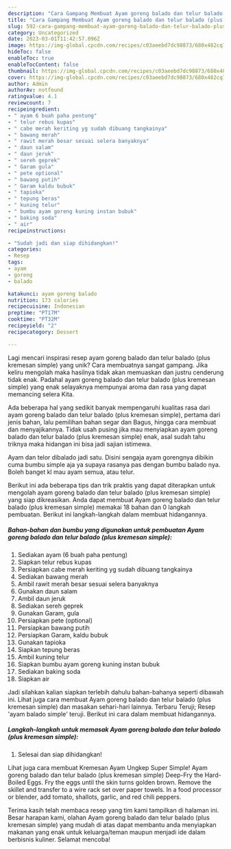 ```yaml
---
description: "Cara Gampang Membuat Ayam goreng balado dan telur balado (plus kremesan simple) yang Enak"
title: "Cara Gampang Membuat Ayam goreng balado dan telur balado (plus kremesan simple) yang Enak"
slug: 592-cara-gampang-membuat-ayam-goreng-balado-dan-telur-balado-plus-kremesan-simple-yang-enak
category: Uncategorized
date: 2023-03-01T11:42:57.096Z
image: https://img-global.cpcdn.com/recipes/c03aeebd7dc98873/680x482cq70/ayam-goreng-balado-dan-telur-balado-plus-kremesan-simple-foto-resep-utama.jpg
hideToc: false
enableToc: true
enableTocContent: false
thumbnail: https://img-global.cpcdn.com/recipes/c03aeebd7dc98873/680x482cq70/ayam-goreng-balado-dan-telur-balado-plus-kremesan-simple-foto-resep-utama.jpg
cover: https://img-global.cpcdn.com/recipes/c03aeebd7dc98873/680x482cq70/ayam-goreng-balado-dan-telur-balado-plus-kremesan-simple-foto-resep-utama.jpg
author: Admin
authorAv: notfound
ratingvalue: 4.1
reviewcount: 7
recipeingredient:
- " ayam 6 buah paha pentung"
- " telur rebus kupas"
- " cabe merah keriting yg sudah dibuang tangkainya"
- " bawang merah"
- " rawit merah besar sesuai selera banyaknya"
- " daun salam"
- " daun jeruk"
- " sereh geprek"
- " Garam gula"
- " pete optional"
- " bawang putih"
- " Garam kaldu bubuk"
- " tapioka"
- " tepung beras"
- " kuning telur"
- " bumbu ayam goreng kuning instan bubuk"
- " baking soda"
- " air"
recipeinstructions:

- "Sudah jadi dan siap dihidangkan!"
categories:
- Resep
tags:
- ayam
- goreng
- balado

katakunci: ayam goreng balado 
nutrition: 173 calories
recipecuisine: Indonesian
preptime: "PT17M"
cooktime: "PT32M"
recipeyield: "2"
recipecategory: Dessert

---
```





Lagi mencari inspirasi resep ayam goreng balado dan telur balado (plus kremesan simple) yang unik? Cara membuatnya sangat gampang. Jika keliru mengolah maka hasilnya tidak akan memuaskan dan justru cenderung tidak enak. Padahal ayam goreng balado dan telur balado (plus kremesan simple) yang enak selayaknya mempunyai aroma dan rasa yang dapat memancing selera Kita.





Ada beberapa hal yang sedikit banyak mempengaruhi kualitas rasa dari ayam goreng balado dan telur balado (plus kremesan simple), pertama dari jenis bahan, lalu pemilihan bahan segar dan Bagus, hingga cara membuat dan menyajikannya. Tidak usah pusing jika mau menyiapkan ayam goreng balado dan telur balado (plus kremesan simple) enak,      asal sudah tahu triknya maka hidangan ini bisa jadi sajian istimewa.














Ayam dan telor dibalado jadi satu. Disini sengaja ayam gorengnya dibikin cuma bumbu simple aja ya supaya rasanya pas dengan bumbu balado nya. Boleh banget kl mau ayam semua, atau telur.






Berikut ini ada beberapa tips dan trik praktis yang dapat diterapkan untuk mengolah ayam goreng balado dan telur balado (plus kremesan simple) yang siap dikreasikan. Anda dapat membuat Ayam goreng balado dan telur balado (plus kremesan simple) memakai 18 bahan dan 0 langkah pembuatan. Berikut ini langkah-langkah dalam membuat hidangannya.

<!--inarticleads1-->

##### Bahan-bahan dan bumbu yang digunakan untuk pembuatan Ayam goreng balado dan telur balado (plus kremesan simple):

1. Sediakan  ayam (6 buah paha pentung)
1. Siapkan  telur rebus kupas
1. Persiapkan  cabe merah keriting yg sudah dibuang tangkainya
1. Sediakan  bawang merah
1. Ambil  rawit merah besar sesuai selera banyaknya
1. Gunakan  daun salam
1. Ambil  daun jeruk
1. Sediakan  sereh geprek
1. Gunakan  Garam, gula
1. Persiapkan  pete (optional)
1. Persiapkan  bawang putih
1. Persiapkan  Garam, kaldu bubuk
1. Gunakan  tapioka
1. Siapkan  tepung beras
1. Ambil  kuning telur
1. Siapkan  bumbu ayam goreng kuning instan bubuk
1. Sediakan  baking soda
1. Siapkan  air


Jadi silahkan kalian siapkan terlebih dahulu bahan-bahanya seperti dibawah ini. Lihat juga cara membuat Ayam goreng balado dan telur balado (plus kremesan simple) dan masakan sehari-hari lainnya. Terbaru Teruji; Resep &#39;ayam balado simple&#39; teruji. Berikut ini cara dalam membuat hidangannya. 

<!--inarticleads2-->

##### Langkah-langkah untuk memasak Ayam goreng balado dan telur balado (plus kremesan simple):


1. Selesai dan siap dihidangkan!

Lihat juga cara membuat Kremesan Ayam Ungkep Super Simple! Ayam goreng balado dan telur balado (plus kremesan simple) Deep-Fry the Hard-Boiled Eggs. Fry the eggs until the skin turns golden brown. Remove the skillet and transfer to a wire rack set over paper towels. In a food processor or blender, add tomato, shallots, garlic, and red chili peppers. 

Terima kasih telah membaca resep yang tim kami tampilkan di halaman ini. Besar harapan kami, olahan Ayam goreng balado dan telur balado (plus kremesan simple) yang mudah di atas dapat membantu anda menyiapkan makanan yang enak untuk keluarga/teman maupun menjadi ide dalam berbisnis kuliner. Selamat mencoba!
